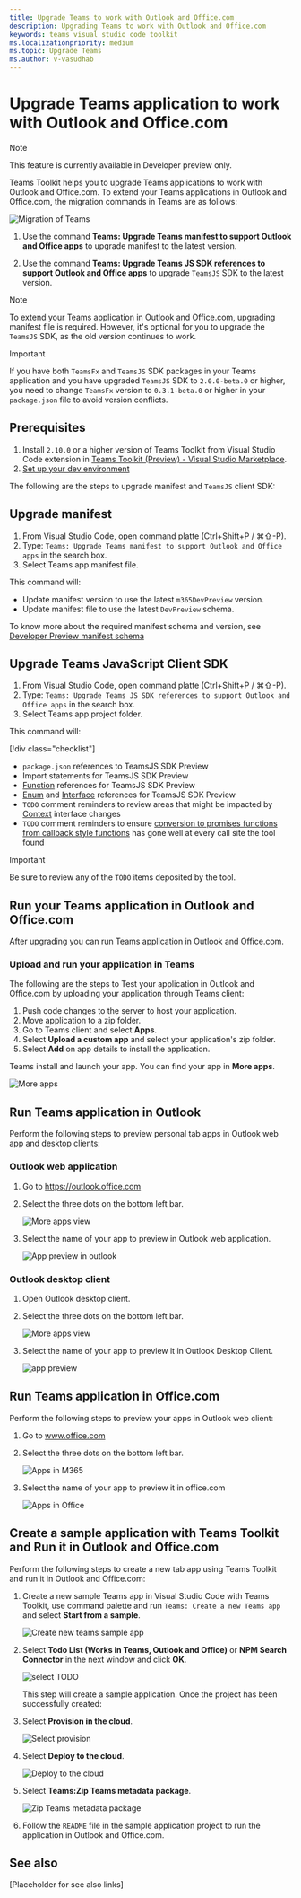 ```yaml
---
title: Upgrade Teams to work with Outlook and Office.com
description: Upgrading Teams to work with Outlook and Office.com
keywords: teams visual studio code toolkit
ms.localizationpriority: medium
ms.topic: Upgrade Teams
ms.author: v-vasudhab
---
```


# Upgrade Teams application to work with Outlook and Office.com

> [!NOTE]
> This feature is currently available in Developer preview only.

Teams Toolkit helps you to upgrade Teams applications to work with Outlook and Office.com. To extend your Teams applications in Outlook and Office.com, the migration commands in Teams are as follows:

![Migration of Teams](../assets/images/upgrade-teams/teams-extended-in-outlook-and-office.png)

1. Use the command **Teams: Upgrade Teams manifest to support Outlook and Office apps** to upgrade manifest to the latest version.

1. Use the command **Teams: Upgrade Teams JS SDK references to support Outlook and Office apps** to upgrade `TeamsJS` SDK to the latest version.

> [!NOTE]
> To extend your Teams application in Outlook and Office.com, upgrading manifest file is required. However, it's optional for you to upgrade the `TeamsJS` SDK, as the old version continues to work.

> [!IMPORTANT]
> If you have both `TeamsFx` and `TeamsJS` SDK packages in your Teams application and you have upgraded `TeamsJS` SDK to `2.0.0-beta.0` or higher, you need to change `TeamsFx` version to `0.3.1-beta.0` or higher in your `package.json` file to avoid version conflicts.

## Prerequisites

1. Install `2.10.0` or a higher version of Teams Toolkit from Visual Studio Code extension in [Teams Toolkit (Preview) - Visual Studio Marketplace](https://marketplace.visualstudio.com/items?itemName=TeamsDevApp.ms-teams-vscode-extension).
1. [Set up your dev environment](https://review.docs.microsoft.com/en-us/windows/uwp/m365-apps/prerequisites?branch=pr-en-us-2017)

The following are the steps to upgrade manifest and `TeamsJS` client SDK:

## Upgrade manifest

1. From Visual Studio Code, open command platte (Ctrl+Shift+P / ⌘⇧-P).
1. Type: `Teams: Upgrade Teams manifest to support Outlook and Office apps` in the search box.
1. Select Teams app manifest file.

This command will:

* Update manifest version to use the latest `m365DevPreview` version.
* Update manifest file to use the latest `DevPreview` schema.

To know more about the required manifest schema and version, see [Developer Preview manifest schema](/microsoftteams/platform/resources/schema/manifest-schema-dev-preview)

## Upgrade Teams JavaScript Client SDK

1. From Visual Studio Code, open command platte (Ctrl+Shift+P / ⌘⇧-P).
1. Type: `Teams: Upgrade Teams JS SDK references to support Outlook and Office apps` in the search box.
1. Select Teams app project folder.

This command will:

[!div class="checklist"]
* `package.json` references to TeamsJS SDK Preview
* Import statements for TeamsJS SDK Preview
* [Function](https://review.docs.microsoft.com/en-us/windows/uwp/m365-apps/using-teams-client-sdk-preview?branch=pr-en-us-2017&tabs=manifest-teams-toolkit%2Cjavascript#functions) references for TeamsJS SDK Preview
* [Enum](https://review.docs.microsoft.com/en-us/windows/uwp/m365-apps/using-teams-client-sdk-preview?branch=pr-en-us-2017&tabs=manifest-teams-toolkit%2Cjavascript#enums) and [Interface](https://review.docs.microsoft.com/en-us/windows/uwp/m365-apps/using-teams-client-sdk-preview?branch=pr-en-us-2017&tabs=manifest-teams-toolkit%2Cjavascript#interfaces) references for TeamsJS SDK Preview
* `TODO` comment reminders to review areas that might be impacted by [Context](https://review.docs.microsoft.com/en-us/windows/uwp/m365-apps/using-teams-client-sdk-preview?branch=pr-en-us-2017&tabs=manifest-teams-toolkit%2Cjavascript#context-interface) interface changes
* `TODO` comment reminders to ensure [conversion to promises functions from callback style functions](https://review.docs.microsoft.com/en-us/windows/uwp/m365-apps/using-teams-client-sdk-preview?branch=pr-en-us-2017&tabs=manifest-teams-toolkit%2Cjavascript#callbacks-converted-to-promises) has gone well at every call site the tool found

> [!IMPORTANT]
> Be sure to review any of the `TODO` items deposited by the tool.

## Run your Teams application in Outlook and Office.com

After upgrading you can run Teams application in Outlook and Office.com.

### Upload and run your application in Teams

The following are the steps to Test your application in Outlook and Office.com by uploading your application through Teams client:

1. Push code changes to the server to host your application.
1. Move application to a zip folder.
1. Go to Teams client and select **Apps**.
1. Select **Upload a custom app** and select your application's zip folder.
1. Select **Add** on app details to install the application.

Teams install and launch your app. You can find your app in **More apps**.

 ![More apps](../assets/images/upgrade-teams/more-apps.png)

## Run Teams application in Outlook

Perform the following steps to preview personal tab apps in Outlook web app and desktop clients:

### Outlook web application

1. Go to https://outlook.office.com
1. Select the three dots on the bottom left bar.

    ![More apps view](../assets/images/upgrade-teams/apps.png)

1. Select the name of your app to preview in Outlook web application.

    ![App preview in outlook](../assets/images/upgrade-teams/preview-outlook-web-application.png)

### Outlook desktop client

1. Open Outlook desktop client.
1. Select the three dots on the bottom left bar.

     ![More apps view](../assets/images/upgrade-teams/outlook-desktop-apps.png)

1. Select the name of your app to preview it in Outlook Desktop Client.

     ![app preview](../assets/images/upgrade-teams/outlook-desktop-preview.png)

## Run Teams application in Office.com

Perform the following steps to preview your apps in Outlook web client:

1. Go to www.office.com
1. Select the three dots on the bottom left bar.

    ![Apps in M365](../assets/images/upgrade-teams/m365-app.png)

1. Select the name of your app to preview it in office.com

    ![Apps in Office](../assets/images/upgrade-teams/office-preview.png)

## Create a sample application with Teams Toolkit and Run it in Outlook and Office.com

Perform the following steps to create a new tab app using Teams Toolkit and run it in Outlook and Office.com:

1. Create a new sample Teams app in Visual Studio Code with Teams Toolkit, use command palette and run `Teams: Create a new Teams app` and select **Start from a sample**.

    ![Create new teams sample app](../assets/images/upgrade-teams/sample-app.png)

1. Select **Todo List (Works in Teams, Outlook and Office)** or **NPM Search Connector** in the next window and click **OK**.

    ![select TODO](../assets/images/upgrade-teams/sample-list.png)

    This step will create a sample application. Once the project has been successfully created:

1. Select **Provision in the cloud**.

    ![Select provision](../assets/images/upgrade-teams/provision-in-cloud.png)

1. Select **Deploy to the cloud**.

    ![Deploy to the cloud](../assets/images/upgrade-teams/deploy-to-the-cloud.png)

1. Select **Teams:Zip Teams metadata package**.

    ![Zip Teams metadata package](../assets/images/upgrade-teams/zip-metadata-package.png)
1. Follow the `README` file in the sample application project to run the application in Outlook and Office.com.

## See also

[Placeholder for see also links]